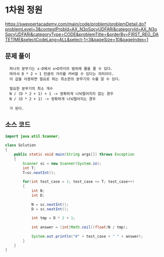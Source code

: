 # 1차원 정원
https://swexpertacademy.com/main/code/problem/problemDetail.do?problemLevel=3&contestProbId=AX_N3oSqcyUDFARi&categoryId=AX_N3oSqcyUDFARi&categoryType=CODE&problemTitle=&orderBy=FIRST_REG_DATETIME&selectCodeLang=ALL&select-1=3&pageSize=10&pageIndex=1

## 문제 풀이
```
  하나의 분무기는 x-D에서 x+D까지의 범위에 물을 줄 수 있다.   
  따라서 D * 2 + 1 만큼의 거리를 커버할 수 있다는 의미이다.   
  이 값을 이용하면 필요로 하는 최소한의 분무기의 수를 알 수 있다.   
  
  필요한 분무기의 최소 개수   
  N / (D * 2 + 1) + 1 -> 정확하게 나눠떨어지지 않는 경우      
  N / (D * 2 + 1) -> 정확하게 나눠떨어지는 경우   
     
  가 된다.
```

## 소스 코드
```java
import java.util.Scanner;
 
class Solution
{
    public static void main(String args[]) throws Exception
    {
        Scanner sc = new Scanner(System.in);
        int T;
        T=sc.nextInt();
     
        for(int test_case = 1; test_case <= T; test_case++)
        {
            int N;
            int D;
             
            N = sc.nextInt();
            D = sc.nextInt();
             
            int tmp = D * 2 + 1;
             
            int answer = (int)Math.ceil((float)N / tmp);
             
            System.out.println("#" + test_case + " " + answer); 
        }
    }
}
```
